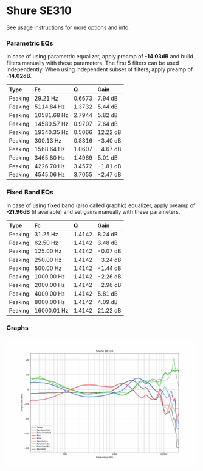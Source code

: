 # Shure SE310
See [usage instructions](https://github.com/jaakkopasanen/AutoEq#usage) for more options and info.

### Parametric EQs
In case of using parametric equalizer, apply preamp of **-14.03dB** and build filters manually
with these parameters. The first 5 filters can be used independently.
When using independent subset of filters, apply preamp of **-14.02dB**.

| Type    | Fc          |      Q | Gain     |
|:--------|:------------|:-------|:---------|
| Peaking | 29.21 Hz    | 0.6673 | 7.94 dB  |
| Peaking | 5114.84 Hz  | 1.3732 | 5.44 dB  |
| Peaking | 10581.68 Hz | 2.7944 | 5.82 dB  |
| Peaking | 14580.57 Hz | 0.9707 | 7.64 dB  |
| Peaking | 19340.35 Hz | 0.5066 | 12.22 dB |
| Peaking | 300.13 Hz   | 0.8816 | -3.40 dB |
| Peaking | 1568.64 Hz  | 1.0607 | -4.67 dB |
| Peaking | 3465.80 Hz  | 1.4969 | 5.01 dB  |
| Peaking | 4226.70 Hz  | 3.4572 | -1.81 dB |
| Peaking | 4545.06 Hz  | 3.7055 | -2.47 dB |

### Fixed Band EQs
In case of using fixed band (also called graphic) equalizer, apply preamp of **-21.96dB**
(if available) and set gains manually with these parameters.

| Type    | Fc          |      Q | Gain     |
|:--------|:------------|:-------|:---------|
| Peaking | 31.25 Hz    | 1.4142 | 8.24 dB  |
| Peaking | 62.50 Hz    | 1.4142 | 3.48 dB  |
| Peaking | 125.00 Hz   | 1.4142 | -0.07 dB |
| Peaking | 250.00 Hz   | 1.4142 | -3.24 dB |
| Peaking | 500.00 Hz   | 1.4142 | -1.44 dB |
| Peaking | 1000.00 Hz  | 1.4142 | -2.26 dB |
| Peaking | 2000.00 Hz  | 1.4142 | -2.96 dB |
| Peaking | 4000.00 Hz  | 1.4142 | 5.81 dB  |
| Peaking | 8000.00 Hz  | 1.4142 | 4.09 dB  |
| Peaking | 16000.01 Hz | 1.4142 | 21.22 dB |

### Graphs
![](./Shure%20SE310.png)